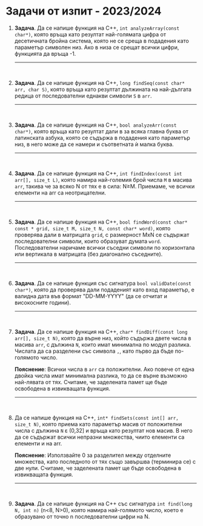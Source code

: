 # Задачи от изпит - 2023/2024

1. **Задача**. Да се напише функция на C++, `int analyzeArray(const char*)`, която връща като резултат най-голямата цифра от десетичната бройна система, която не се среща в подадения като параметър символен низ. Ако в низа се срещат всички цифри, функцията да връща -1.

    ***

<br>

2. **Задача**. Да се напише функция на C++, `long findSeq(const char* arr, char S)`, която връща като резултат дължината на най-дългата редица от последователни еднакви символи `S` в `arr`.

    ***

<br>

3. **Задача**. Да се напише функция на C++, `bool analyzeArr(const char*)`, която връща като резултат дали в за всяка главна буква от латинската азбука, която се съдържа в подадения като параметър низ, в него може да се намери и съответната ѝ малка буква.

    ***

<br>

4. **Задача**. Да се напише функция на C++, `int findIndex(const int arr[], size_t L)`, която намира най-големия брой числа `М` в масива `arr`, такива че за всяко N от тях е в сила: N≥М. Приемаме, че всички елементи на arr са неотрицателни.

    ***

<br>

5. **Задача**. Да се напише функция на C++, `bool findWord(const char* const * grid, size_t M, size_t N, const char* word)`, която проверява дали в матрицата `grid`, с размерност MxN се съдържат последователни символи, които образуват думата `word`. Последователни наричаме всички съседни символи по хоризонтала или вертикала в матрицата (без диагонално съседните).

    ***

<br>

6. **Задача**. Да се напише функция със сигнатура `bool validDate(const char*)`, която да проверява дали подаденият като вход параметър, е валидна дата във формат "DD-MM-YYYY" (да се отчитат и високосните години).

    ***

<br>

7. **Задача**. Да се напише функция на C++, `char* findDiff(const long arr[], size_t N)`, която да върне низ, който съдържа двете числа в масива `arr`, с дължина `N`, които имат минимална по модул разлика. Числата да са разделени със символа `,`, като първо да бъде по-голямото число.

    **Пояснение**: Всички числа в `arr` са положителни. Ако повече от една двойка числа имат минимална разлика, то да се върне възможно най-лявата от тях. Считаме, че заделената памет ще бъде освободена в извикващата функция.

    ***

<br>

8. Да се напише функция на C++, `int* findSets(const int[] arr, size_t N)`, която приема като параметър масив от положителни числа с дължина `N` ε (0,32] и връща като резултат нов масив. В него да се съдържат всички непразни множества, чиито елементи са елементи и на arr.

    **Пояснение**: Използвайте 0 за разделител между отделните множества, като последното от тях също завършва (терминира се) с две нули. Считаме, че заделената памет ще бъде освободена в извикващата функция.

    ***

<br>

9. **Задача**. Да се напише функция на С++ със сигнатура `int find(long N, int n)` (n<8, N>0), която намира най-голямото число, което е образувано от точно n последователни цифри на N.
